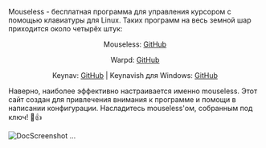 Mouseless - бесплатная программа для управления курсором с помощью клавиатуры для Linux. Таких программ на весь земной шар приходится около четырёх штук:  

<div align="center">
  
Mouseless: [GitHub](https://github.com/jbensmann/mouseless)

Warpd: [GitHub](https://github.com/rvaiya/warpd)

Keynav: [GitHub](https://github.com/jordansissel/keynav) | Keynavish для Windows: [GitHub](https://github.com/lesderid/keynavish)

</div>

Наверно, наиболее эффективно настраивается именно mouseless. Этот сайт создан для привлечения внимания к программе и помощи в написании конфигурации. Насладитесь mouseless'ом, собранным под ключ! 🔧👍

![DocScreenshot](https://github.com/I03D/mouseless-configurator/assets/98839825/9400b2d6-8025-4055-95cb-5baf0560498c)
...
